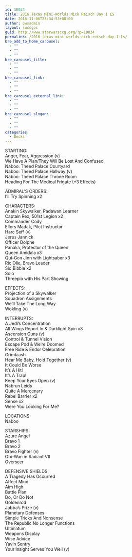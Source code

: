 ```yaml
---
id: 10034
title: 2016 Texas Mini-Worlds Nick Reisch Day 1 LS
date: 2016-11-06T23:34:53+00:00
author: pwsadmin
layout: swccgpc
guid: http://www.starwarsccg.org/?p=10034
permalink: /2016-texas-mini-worlds-nick-reisch-day-1-ls/
bre_add_to_home_carousel:
  - ""
  - ""
  - ""
bre_carousel_title:
  - ""
  - ""
  - ""
bre_carousel_link:
  - ""
  - ""
  - ""
bre_carousel_external_link:
  - ""
  - ""
  - ""
bre_carousel_slogan:
  - ""
  - ""
  - ""
categories:
  - Decks
---
```

STARTING:  
Anger, Fear, Aggression (v)  
We Have A Plan/They Will Be Lost And Confused  
Naboo: Theed Palace Courtyard  
Naboo: Theed Palace Hallway (v)  
Naboo: Theed Palace Throne Room  
Heading For The Medical Frigate (+3 Effects)

ADMIRAL&#8217;S ORDERS:  
I&#8217;ll Try Spinning x2

CHARACTERS:  
Anakin Skywalker, Padawan Learner  
Captain Rex, 501st Legion x2  
Commander Cody  
Ellors Madak, Pilot Instructor  
Harc Seff (v)  
Jerus Jannick  
Officer Dolphe  
Panaka, Protector of the Queen  
Queen Amidala x3  
Qui-Gon Jinn with Lightsaber x3  
Ric Olie, Bravo Leader  
Sio Bibble x2  
Solo  
Threepio with His Part Showing

EFFECTS:  
Projection of a Skywalker  
Squadron Assignments  
We&#8217;ll Take The Long Way  
Wokling (v)

INTERRUPTS:  
A Jedi&#8217;s Concentration  
All Wings Report In & Darklight Spin x3  
Ascension Guns (v)  
Control & Tunnel Vision  
Escape Pod & We&#8217;re Doomed  
Free Ride & Endor Celebration  
Grimtaash  
Hear Me Baby, Hold Together (v)  
It Could Be Worse  
It&#8217;s A Hit!  
It&#8217;s A Trap!  
Keep Your Eyes Open (v)  
Nabrun Leids  
Quite A Mercenary  
Rebel Barrier x2  
Sense x2  
Were You Looking For Me?

LOCATIONS:  
Naboo

STARSHIPS:  
Azure Angel  
Bravo 1  
Bravo 2  
Bravo Fighter (v)  
Obi-Wan in Radiant VII  
Overseer

DEFENSIVE SHIELDS:  
A Tragedy Has Occurred  
Affect Mind  
Aim High  
Battle Plan  
Do, Or Do Not  
Goldenrod  
Jabba&#8217;s Prize (v)  
Planetary Defenses  
Simple Tricks And Nonsense  
The Republic No Longer Functions  
Ultimatum  
Weapons Display  
Wise Advice  
Yavin Sentry  
Your Insight Serves You Well (v)